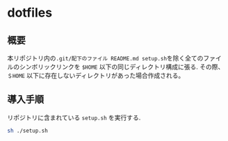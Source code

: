 # dotfiles

## 概要

本リポジトリ内の`.git/配下のファイル README.md setup.sh`を除く全てのファイルのシンボリックリンクを `$HOME` 以下の同じディレクトリ構成に張る. その際、`＄HOME` 以下に存在しないディレクトリがあった場合作成される。

## 導入手順

リポジトリに含まれている `setup.sh` を実行する.

```sh
sh ./setup.sh
```
